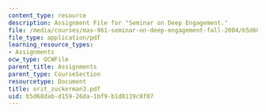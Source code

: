 ```yaml
---
content_type: resource
description: Assignment File for "Seminar on Deep Engagement."
file: /media/courses/mas-961-seminar-on-deep-engagement-fall-2004/b5d68dabd15926da1bf9b1d8119c8f07_orit_zuckerman3.pdf
file_type: application/pdf
learning_resource_types:
- Assignments
ocw_type: OCWFile
parent_title: Assignments
parent_type: CourseSection
resourcetype: Document
title: orit_zuckerman3.pdf
uid: b5d68dab-d159-26da-1bf9-b1d8119c8f07
---
```

